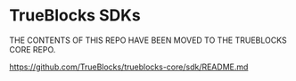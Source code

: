 <!-- markdownlint-disable MD033 MD036 MD041 -->
<h1>TrueBlocks SDKs</h1>

THE CONTENTS OF THIS REPO HAVE BEEN MOVED TO THE TRUEBLOCKS CORE REPO.

https://github.com/TrueBlocks/trueblocks-core/sdk/README.md
